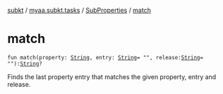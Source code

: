 [subkt](../../index.md) / [myaa.subkt.tasks](../index.md) / [SubProperties](index.md) / [match](./match.md)

# match

`fun match(property: `[`String`](https://kotlinlang.org/api/latest/jvm/stdlib/kotlin/-string/index.html)`, entry: `[`String`](https://kotlinlang.org/api/latest/jvm/stdlib/kotlin/-string/index.html)` = "", release: `[`String`](https://kotlinlang.org/api/latest/jvm/stdlib/kotlin/-string/index.html)` = ""): `[`String`](https://kotlinlang.org/api/latest/jvm/stdlib/kotlin/-string/index.html)`?`

Finds the last property entry that matches the given property, entry and release.

